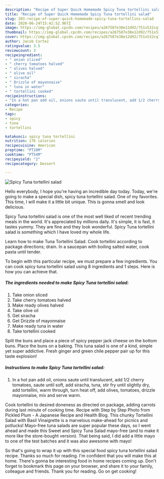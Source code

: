 ```yaml
---
description: "Recipe of Super Quick Homemade Spicy Tuna tortellini salad"
title: "Recipe of Super Quick Homemade Spicy Tuna tortellini salad"
slug: 203-recipe-of-super-quick-homemade-spicy-tuna-tortellini-salad
date: 2020-06-24T15:42:52.967Z
image: https://img-global.cpcdn.com/recipes/a267587e38e12d92/751x532cq70/spicy-tuna-tortellini-salad-recipe-main-photo.jpg
thumbnail: https://img-global.cpcdn.com/recipes/a267587e38e12d92/751x532cq70/spicy-tuna-tortellini-salad-recipe-main-photo.jpg
cover: https://img-global.cpcdn.com/recipes/a267587e38e12d92/751x532cq70/spicy-tuna-tortellini-salad-recipe-main-photo.jpg
author: Jacob Cortez
ratingvalue: 3.5
reviewcount: 3
recipeingredient:
- " onion sliced"
- " cherry tomatoes halved"
- " olives halved"
- " olive oil"
- " siracha"
- " Drizzle of mayonnaise"
- " tuna in water"
- " tortellini cooked"
recipeinstructions:
- "In a hot pan add oil, onions saute until translucent, add 1/2 cherry tomatoes, saute until soft, add siracha, tuna, stir fry until slightly dry, add tortellini, warm through, turn heat off, add olives, tomatoes, drizzle mayonnaise, mix and serve warm."
categories:
- Recipe
tags:
- spicy
- tuna
- tortellini

katakunci: spicy tuna tortellini 
nutrition: 176 calories
recipecuisine: American
preptime: "PT28M"
cooktime: "PT54M"
recipeyield: "2"
recipecategory: Dessert

---
```



![Spicy Tuna tortellini salad](https://img-global.cpcdn.com/recipes/a267587e38e12d92/751x532cq70/spicy-tuna-tortellini-salad-recipe-main-photo.jpg)

Hello everybody, I hope you're having an incredible day today. Today, we're going to make a special dish, spicy tuna tortellini salad. One of my favorites. This time, I will make it a little bit unique. This is gonna smell and look delicious.

Spicy Tuna tortellini salad is one of the most well liked of recent trending meals in the world. It's appreciated by millions daily. It's simple, it is fast, it tastes yummy. They are fine and they look wonderful. Spicy Tuna tortellini salad is something which I have loved my whole life.

Learn how to make Tuna Tortellini Salad. Cook tortellini according to package directions; drain. In a saucepan with boiling salted water, cook pasta until tender.


To begin with this particular recipe, we must prepare a few ingredients. You can cook spicy tuna tortellini salad using 8 ingredients and 1 steps. Here is how you can achieve that.

<!--inarticleads1-->

##### The ingredients needed to make Spicy Tuna tortellini salad:

1. Take  onion sliced
1. Take  cherry tomatoes halved
1. Make ready  olives halved
1. Take  olive oil
1. Get  siracha
1. Get  Drizzle of mayonnaise
1. Make ready  tuna in water
1. Take  tortellini cooked


Split the buns and place a piece of spicy pepper jack cheese on the bottom buns. Place the buns on a baking. This tuna salad is one of a kind, simple yet super addictive. Fresh ginger and green chile pepper pair up for this taste explosion! 

<!--inarticleads2-->

##### Instructions to make Spicy Tuna tortellini salad:

1. In a hot pan add oil, onions saute until translucent, add 1/2 cherry tomatoes, saute until soft, add siracha, tuna, stir fry until slightly dry, add tortellini, warm through, turn heat off, add olives, tomatoes, drizzle mayonnaise, mix and serve warm.


Cook tortellini to desired doneness as directed on package, adding carrots during last minute of cooking time. Recipe with Step by Step Photo from Pickled Plum - A Japanese Recipe and Health Blog. This chunky Tortellini Salad with Basil Vinaigrette is a marvelous make-ahead for picnics and potlucks! Mayo-free tuna salads are super popular these days, so I went ahead and made this Sweet and Spicy Tuna Salad mayo-free (and to make it more like the store-bought version). That being said, I did add a little mayo to one of the test batches and it was also awesome with mayo! 

So that's going to wrap it up with this special food spicy tuna tortellini salad recipe. Thanks so much for reading. I'm confident that you will make this at home. There's gonna be interesting food in home recipes coming up. Don't forget to bookmark this page on your browser, and share it to your family, colleague and friends. Thank you for reading. Go on get cooking!
